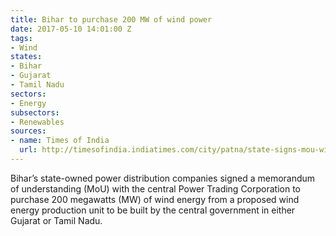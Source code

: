 ```yaml
---
title: Bihar to purchase 200 MW of wind power
date: 2017-05-10 14:01:00 Z
tags:
- Wind
states:
- Bihar
- Gujarat
- Tamil Nadu
sectors:
- Energy
subsectors:
- Renewables
sources:
- name: Times of India
  url: http://timesofindia.indiatimes.com/city/patna/state-signs-mou-with-centre-for-purchase-of-wind-energy/articleshow/58520764.cms
---
```


Bihar’s state-owned power distribution companies signed a memorandum of understanding (MoU) with the central Power Trading Corporation to purchase 200 megawatts (MW) of wind energy from a proposed wind energy production unit to be built by the central government in either Gujarat or Tamil Nadu.